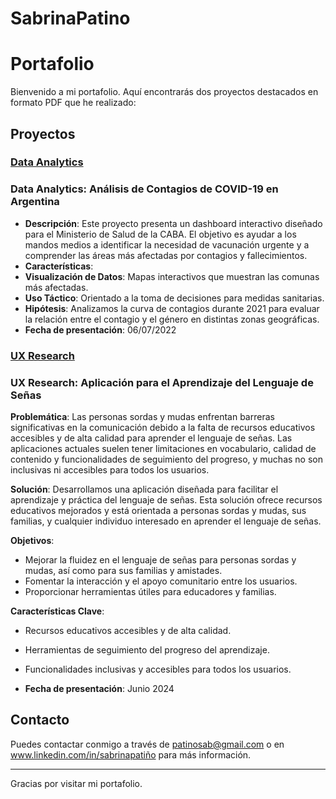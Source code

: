 # SabrinaPatino

# Portafolio

Bienvenido a mi portafolio. Aquí encontrarás dos proyectos destacados en formato PDF que he realizado:

## Proyectos

### [Data Analytics](IT-projects/Proyecto_Covid.pdf)
### Data Analytics: Análisis de Contagios de COVID-19 en Argentina
- **Descripción**: Este proyecto presenta un dashboard interactivo diseñado para el Ministerio de Salud de la CABA. El objetivo es ayudar a los mandos medios a identificar la necesidad de vacunación urgente y a comprender las áreas más afectadas por contagios y fallecimientos.
- **Características**:
- **Visualización de Datos**: Mapas interactivos que muestran las comunas más afectadas.
- **Uso Táctico**: Orientado a la toma de decisiones para medidas sanitarias.
- **Hipótesis**:
Analizamos la curva de contagios durante 2021 para evaluar la relación entre el contagio y el género en distintas zonas geográficas.
- **Fecha de presentación**: 06/07/2022

### [UX Research](IT-projects/Manos_que_hablan.pdf)
### UX Research: Aplicación para el Aprendizaje del Lenguaje de Señas

**Problemática**:
Las personas sordas y mudas enfrentan barreras significativas en la comunicación debido a la falta de recursos educativos accesibles y de alta calidad para aprender el lenguaje de señas. Las aplicaciones actuales suelen tener limitaciones en vocabulario, calidad de contenido y funcionalidades de seguimiento del progreso, y muchas no son inclusivas ni accesibles para todos los usuarios.

**Solución**:
Desarrollamos una aplicación diseñada para facilitar el aprendizaje y práctica del lenguaje de señas. Esta solución ofrece recursos educativos mejorados y está orientada a personas sordas y mudas, sus familias, y cualquier individuo interesado en aprender el lenguaje de señas.

**Objetivos**:
- Mejorar la fluidez en el lenguaje de señas para personas sordas y mudas, así como para sus familias y amistades.
- Fomentar la interacción y el apoyo comunitario entre los usuarios.
- Proporcionar herramientas útiles para educadores y familias.

**Características Clave**:
- Recursos educativos accesibles y de alta calidad.
- Herramientas de seguimiento del progreso del aprendizaje.
- Funcionalidades inclusivas y accesibles para todos los usuarios.

- **Fecha de presentación**: Junio 2024

## Contacto

Puedes contactar conmigo a través de patinosab@gmail.com o en www.linkedin.com/in/sabrinapatiño para más información.

---

Gracias por visitar mi portafolio.


